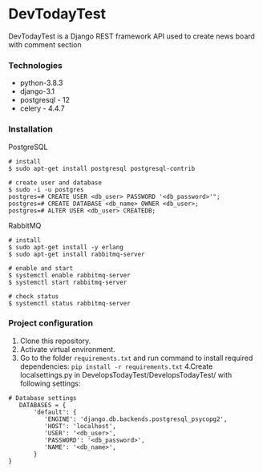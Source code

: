 # DevTodayTest
DevTodayTest is a Django REST framework API used to create news board with comment section

### Technologies
* python-3.8.3
* django-3.1
* postgresql - 12
* celery - 4.4.7

### Installation
PostgreSQL
```
# install
$ sudo apt-get install postgresql postgresql-contrib

# create user and database
$ sudo -i -u postgres
postgres=# CREATE USER <db_user> PASSWORD '<db_password>'";
postgres=# CREATE DATABASE <db_name> OWNER <db_user>;
postgres=# ALTER USER <db_user> CREATEDB;
```
RabbitMQ
```
# install
$ sudo apt-get install -y erlang
$ sudo apt-get install rabbitmq-server

# enable and start
$ systemctl enable rabbitmq-server
$ systemctl start rabbitmq-server

# check status
$ systemctl status rabbitmq-server
```

### Project configuration

   1. Clone this repository.
   2. Activate virtual environment.
   3. Go to the folder ```requirements.txt``` and run command to install required dependencies: 
   ```pip install -r requirements.txt```
   4.Create localsettings.py in DevelopsTodayTest/DevelopsTodayTest/ with following settings: 
   ```
   # Database settings
      DATABASES = {
          'default': {
             'ENGINE': 'django.db.backends.postgresql_psycopg2',
             'HOST': 'localhost',
             'USER': '<db_user>',
             'PASSWORD': '<db_password>',
             'NAME': '<db_name>',
          }
   }
   ```
